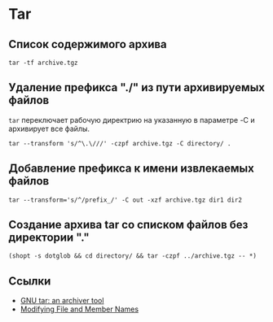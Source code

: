 # Tar

## Список содержимого архива

```shell
tar -tf archive.tgz
```

## Удаление префикса "./" из пути архивируемых файлов

`tar` переключает рабочую директрию на указанную в параметре -C и архивирует все файлы.

```shell
tar --transform 's/^\.\///' -czpf archive.tgz -C directory/ .
```

## Добавление префикса к имени извлекаемых файлов

```shell
tar --transform='s/^/prefix_/' -C out -xzf archive.tgz dir1 dir2
```

## Создание архива tar со списком файлов без директории "."

```shell
(shopt -s dotglob && cd directory/ && tar -czpf ../archive.tgz -- *)
```

## Ссылки

* [GNU tar: an archiver tool](https://www.gnu.org/software/tar/manual/html_section/tar.html)
* [Modifying File and Member Names](https://www.gnu.org/software/tar/manual/html_section/tar_51.html)
